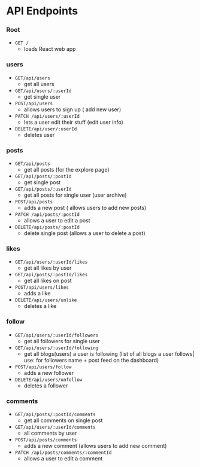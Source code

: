 # API Endpoints

### Root

- `GET /`
  - loads React web app

### users

- `GET/api/users`
  - get all users
- `GET/api/users/:userId`
  - get single user
- `POST/api/users`
  - allows users to sign up ( add new user)
- `PATCH /api/users/:userId`
  - lets a user edit their stuff (edit user info)
- `DELETE/api/user/:userId`
  - deletes user

### posts

- `GET/api/posts`
  - get all posts (for the explore page)
- `GET/api/posts/:postId`
  - get single post
- `GET/api/posts/:userId`
  - get all posts for single user (user archive)
- `POST/api/posts`
  - adds a new post ( allows users to add new posts)
- `PATCH /api/posts/:postId`
  - allows a user to edit a post
- `DELETE/api/posts/:postId`
  - delete single post (allows a user to delete a post)

### likes

- `GET/api/users/:userId/likes`
  - get all likes by user
- `GET/api/posts/:postId/likes`
  - get all likes on post
- `POST/api/users/likes`
  - adds a like
- `DELETE/api/users/unlike`
  - deletes a like

### follow

- `GET/api/users/:userId/followers`
  - get all followers for single user
- `GET/api/users/:userId/following`
  - get all blogs(users) a user is following (list of all blogs a user follows| use: for followers name + post feed on the dashboard)
- `POST/api/users/follow`
  - adds a new follower
- `DELETE/api/users/unfollow`
  - deletes a follower

### comments

- `GET/api/posts/:postId/comments`
  - get all comments on single post
- `GET/api/users/:userId/comments`
  - all comments by user
- `POST/api/posts/comments`
  - adds a new comment (allows users to add new comment)
- `PATCH /api/posts/comments/:commentId`
  - allows a user to edit a comment
